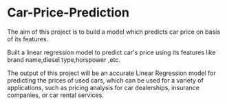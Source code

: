 # Car-Price-Prediction

The aim of this project is to build a model which predicts car price on basis of its features.

Built a linear regression model to predict car's price using its features like brand name,diesel type,horspower ,etc.

The output of this project will be an accurate Linear Regression model for predicting the prices of used cars, which can be used for a variety of applications, such as pricing analysis for car dealerships, insurance companies, or car rental services.
